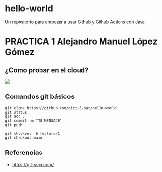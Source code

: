 # hello-world

Un repositorio para empezar a usar Github y Github Actions con Java

# PRACTICA 1 Alejandro Manuel López Gómez
## ¿Como probar en el cloud?

[![](https://gitpod.io/button/open-in-gitpod.svg)](https://gitpod.io/#https://github.com/gitt-3-pat/hello-world)

## Comandos git básicos

```
git clone https://github.com/gitt-3-pat/hello-world
git status
git add .
git commit -m "TU MENSAJE"
git push

git checkout -b feature/1
git checkout main
```

## Referencias

- https://git-scm.com/

